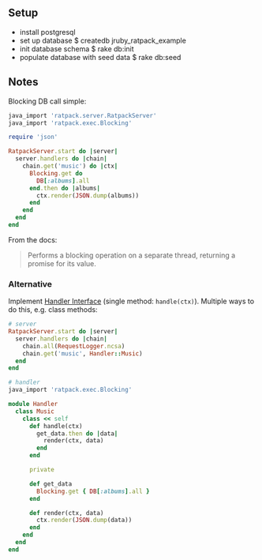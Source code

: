 ## Setup
* install postgresql
* set up database
      $ createdb jruby_ratpack_example
* init database schema
      $ rake db:init
* populate database with seed data
      $ rake db:seed


## Notes

Blocking DB call simple:
```ruby
java_import 'ratpack.server.RatpackServer'
java_import 'ratpack.exec.Blocking'

require 'json'

RatpackServer.start do |server|
  server.handlers do |chain|
    chain.get('music') do |ctx|
      Blocking.get do
        DB[:albums].all
      end.then do |albums|
        ctx.render(JSON.dump(albums))
      end
    end
  end
end
```

From the docs:
> Performs a blocking operation on a separate thread, returning a promise for its value.


### Alternative

Implement [Handler Interface](https://ratpack.io/manual/current/api/ratpack/handling/Handler.html) (single method: `handle(ctx)`). Multiple ways to do this, e.g. class methods:

```ruby
# server
RatpackServer.start do |server|
  server.handlers do |chain|
    chain.all(RequestLogger.ncsa)
    chain.get('music', Handler::Music)
  end
end

# handler
java_import 'ratpack.exec.Blocking'

module Handler
  class Music
    class << self
      def handle(ctx)
        get_data.then do |data|
          render(ctx, data)
        end
      end

      private

      def get_data
        Blocking.get { DB[:albums].all }
      end

      def render(ctx, data)
        ctx.render(JSON.dump(data))
      end
    end
  end
end
```
